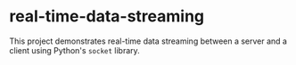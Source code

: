 # real-time-data-streaming
This project demonstrates real-time data streaming between a server and a client using Python's `socket` library.
